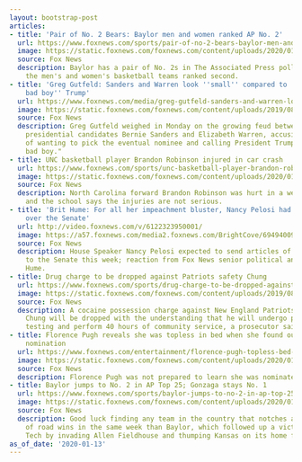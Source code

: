 ```yaml
---
layout: bootstrap-post
articles:
- title: 'Pair of No. 2 Bears: Baylor men and women ranked AP No. 2'
  url: https://www.foxnews.com/sports/pair-of-no-2-bears-baylor-men-and-women-ranked-ap-no-2
  image: https://static.foxnews.com/foxnews.com/content/uploads/2020/01/Lauren-Cox.jpg
  source: Fox News
  description: Baylor has a pair of No. 2s in The Associated Press polls, with both
    the men's and women's basketball teams ranked second.
- title: 'Greg Gutfeld: Sanders and Warren look ''small'' compared to ''America''s
    bad boy'' Trump'
  url: https://www.foxnews.com/media/greg-gutfeld-sanders-and-warren-look-small-compared-to-americas-bad-boy-trump
  image: https://static.foxnews.com/foxnews.com/content/uploads/2019/08/Trump-Gutfeld.jpg
  source: Fox News
  description: Greg Gutfeld weighed in Monday on the growing feud between Democratic
    presidential candidates Bernie Sanders and Elizabeth Warren, accusing the media
    of wanting to pick the eventual nominee and calling President Trump "America's
    bad boy."
- title: UNC basketball player Brandon Robinson injured in car crash
  url: https://www.foxnews.com/sports/unc-basketball-player-brandon-robinson-injured-in-car-crash
  image: https://static.foxnews.com/foxnews.com/content/uploads/2020/01/Brandon-Robinson.jpg
  source: Fox News
  description: North Carolina forward Brandon Robinson was hurt in a weekend car crash
    and the school says the injuries are not serious.
- title: 'Brit Hume: For all her impeachment bluster, Nancy Pelosi had no leverage
    over the Senate'
  url: http://video.foxnews.com/v/6122323950001/
  image: https://a57.foxnews.com/media2.foxnews.com/BrightCove/694940094001/2020/01/13/640/360/694940094001_6122324206001_6122323950001-vs.jpg
  source: Fox News
  description: House Speaker Nancy Pelosi expected to send articles of impeachment
    to the Senate this week; reaction from Fox News senior political analyst Brit
    Hume.
- title: Drug charge to be dropped against Patriots safety Chung
  url: https://www.foxnews.com/sports/drug-charge-to-be-dropped-against-patriots-safety-chung
  image: https://static.foxnews.com/foxnews.com/content/uploads/2019/08/NFL-Patrick-Chung.jpg
  source: Fox News
  description: A cocaine possession charge against New England Patriots safety Patrick
    Chung will be dropped with the understanding that he will undergo periodic drug
    testing and perform 40 hours of community service, a prosecutor said Monday.
- title: Florence Pugh reveals she was topless in bed when she found out about Oscar
    nomination
  url: https://www.foxnews.com/entertainment/florence-pugh-topless-bed-oscar-nomination
  image: https://static.foxnews.com/foxnews.com/content/uploads/2020/01/Florence-Pugh.jpg
  source: Fox News
  description: Florence Pugh was not prepared to learn she was nominated for an Oscar.
- title: Baylor jumps to No. 2 in AP Top 25; Gonzaga stays No. 1
  url: https://www.foxnews.com/sports/baylor-jumps-to-no-2-in-ap-top-25-gonzaga-stays-no-1
  image: https://static.foxnews.com/foxnews.com/content/uploads/2020/01/Jared-Butler.jpg
  source: Fox News
  description: Good luck finding any team in the country that notches a better pair
    of road wins in the same week than Baylor, which followed up a victory at Texas
    Tech by invading Allen Fieldhouse and thumping Kansas on its home floor.
as_of_date: '2020-01-13'
---
```


